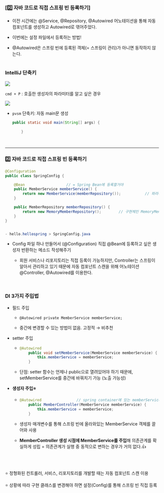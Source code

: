 ### [2️⃣ 자바 코드로 직접 스프링 빈 등록하기]

- 이전 시간에는 @Service, @Repository, @Autowired 어노테이션을 통해 자동 컴포넌트를 생성하고 Autowired로 엮어주었다.
  
- 이번에는 설정 파일에서 등록하는 방법!
  
- @Autowired은 스프링 빈에 등록된 객체(= 스프링이 관리)가 아니면 동작하지 않는다.
  

#

### IntelliJ 단축키

<img src='./images/04.13_img1.png'>

`cmd + P` : 호출한 생성자의 파라미터를 알고 싶은 경우

<img src='./images/04.13_img2.png'>

- `pvsm` 단축키: 자동 main문 생성
  
  ```java
  public static void main(String[] args) {
          
      }
  ```
  

<br>

---

### 2️⃣ 자바 코드로 직접 스프링 빈 등록하기

```java
@Configuration
public class SpringConfig {

    @Bean                   // = Spring Bean에 등록할거야
    public MemberService memberService() {
        return new MemberService(memberRepository());           // 파라미터 repository는 아래의 메소드를 호출하자
    }

    public MemberRepository memberRepository() {
        return new MemoryMemberRepository();        // 구현체인 MemoryMemberRepository를 리턴해야 함
    }
}


- hello.hellospring > SpringConfig.java
```

- Config 파일 하나 만들어서 (@Configuration) 직접 @Bean에 등록하고 싶은 생성자 반환하는 메소드 작성해주기
  
  - 회원 서비스나 리포지토리는 직접 등록이 가능하지만, Controller는 스프링이 알아서 관리하고 있기 때문에 자동 컴포넌트 스캔을 위해 어노테이션 @Controller, @Autowired를 이용한다.
    

<br>

### DI 3가지 주입법

- 필드 주입
  
  - `@Autowired private MemberService memberService;`
    
  - 중간에 변경할 수 있는 방법이 없음. 고정적 → 비추천
    
- setter 주입
  
  - ```java
    @Autowired
        public void setMemberService(MemberService memberService) {
            this.memberService = memberService;
        }
    ```
    
  - 단점: setter 함수는 언제나 public으로 열려있어야 하기 때문에, setMemberService를 중간에 바꿔치기 가능 (노출 가능성)
    
- **생성자 주입⭐️**
  
  - ```java
    @Autowired                // spring container에 있는 memberService와 연결시켜줌
        public MemberController(MemberService memberService) {          // DI 생성자 주입 방법
            this.memberService = memberService;
        }
    ```
    
  - 생성자 매개변수를 통해 스프링 빈에 올라와있는 MemberService 객체를 끌어와 사용
    
  - **MemberController 생성 시점에 MemberService를 주입**해 의존관계를 확실하게 성립 = 의존관계가 실행 중 동적으로 변하는 경우가 거의 없다.👍
    

<br><br>

⭐️ 정형화된 컨트롤러, 서비스, 리포지토리를 개발할 때는 자동 컴포넌트 스캔 이용<br>

⭐️ 상황에 따라 구현 클래스를 변경해야 하면 설정(Config)를 통해 스프링 빈 직접 등록
